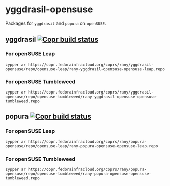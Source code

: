 # yggdrasil-opensuse

Packages for `yggdrasil` and `popura` on `openSUSE`. 

## yggdrasil [![Copr build status](https://copr.fedorainfracloud.org/coprs/rany/yggdrasil-opensuse/package/yggdrasil/status_image/last_build.png)](https://copr.fedorainfracloud.org/coprs/rany/yggdrasil-opensuse/package/yggdrasil/)

### For openSUSE Leap

```
zypper ar https://copr.fedorainfracloud.org/coprs/rany/yggdrasil-opensuse/repo/opensuse-leap/rany-yggdrasil-opensuse-opensuse-leap.repo
```

### For openSUSE Tumbleweed 

```
zypper ar https://copr.fedorainfracloud.org/coprs/rany/yggdrasil-opensuse/repo/opensuse-tumbleweed/rany-yggdrasil-opensuse-opensuse-tumbleweed.repo
```

## popura [![Copr build status](https://copr.fedorainfracloud.org/coprs/rany/popura-opensuse/package/popura/status_image/last_build.png)](https://copr.fedorainfracloud.org/coprs/rany/popura-opensuse/package/popura/)

### For openSUSE Leap

```
zypper ar https://copr.fedorainfracloud.org/coprs/rany/popura-opensuse/repo/opensuse-leap/rany-popura-opensuse-opensuse-leap.repo
```

### For openSUSE Tumbleweed 

```
zypper ar https://copr.fedorainfracloud.org/coprs/rany/popura-opensuse/repo/opensuse-tumbleweed/rany-popura-opensuse-opensuse-tumbleweed.repo
```

